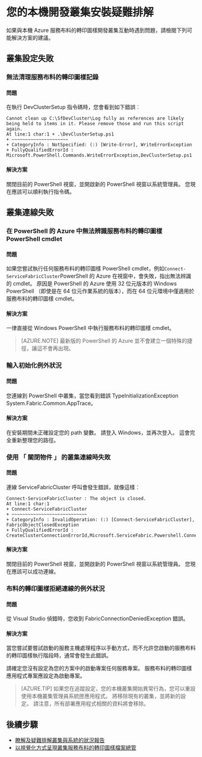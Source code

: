 <properties
   pageTitle="您的本機服務布料的轉印圖樣叢集安裝疑難排解 |Microsoft Azure"
   description="本文涵蓋建議的疑難排解本機開發叢集一組"
   services="service-fabric"
   documentationCenter=".net"
   authors="seanmck"
   manager="timlt"
   editor=""/>

<tags
   ms.service="service-fabric"
   ms.devlang="dotNet"
   ms.topic="article"
   ms.tgt_pltfrm="NA"
   ms.workload="NA"
   ms.date="07/08/2016"
   ms.author="seanmck"/>

# <a name="troubleshoot-your-local-development-cluster-setup"></a>您的本機開發叢集安裝疑難排解

如果與本機 Azure 服務布料的轉印圖樣開發叢集互動時遇到問題，請檢閱下列可能解決方案的建議。

## <a name="cluster-setup-failures"></a>叢集設定失敗

### <a name="cannot-clean-up-service-fabric-logs"></a>無法清理服務布料的轉印圖樣記錄

#### <a name="problem"></a>問題

在執行 DevClusterSetup 指令碼時，您會看到如下錯誤︰

    Cannot clean up C:\SfDevCluster\Log fully as references are likely being held to items in it. Please remove those and run this script again.
    At line:1 char:1 + .\DevClusterSetup.ps1
    + ~~~~~~~~~~~~~~~~~~~~~
    + CategoryInfo : NotSpecified: (:) [Write-Error], WriteErrorException
    + FullyQualifiedErrorId : Microsoft.PowerShell.Commands.WriteErrorException,DevClusterSetup.ps1


#### <a name="solution"></a>解決方案

關閉目前的 PowerShell 視窗，並開啟新的 PowerShell 視窗以系統管理員。 您現在應該可以順利執行指令碼。

## <a name="cluster-connection-failures"></a>叢集連線失敗

### <a name="service-fabric-powershell-cmdlets-are-not-recognized-in-azure-powershell"></a>在 PowerShell 的 Azure 中無法辨識服務布料的轉印圖樣 PowerShell cmdlet

#### <a name="problem"></a>問題

如果您嘗試執行任何服務布料的轉印圖樣 PowerShell cmdlet，例如`Connect-ServiceFabricCluster`PowerShell 的 Azure 在視窗中，會失敗，指出無法辨識的 cmdlet。 原因是 PowerShell 的 Azure 使用 32 位元版本的 Windows PowerShell （即使是在 64 位元作業系統的版本），而在 64 位元環境中僅適用於服務布料的轉印圖樣 cmdlet。

#### <a name="solution"></a>解決方案

一律直接從 Windows PowerShell 中執行服務布料的轉印圖樣 cmdlet。

>[AZURE.NOTE] 最新版的 PowerShell 的 Azure 並不會建立一個特殊的捷徑，讓這不會再出現。

### <a name="type-initialization-exception"></a>輸入初始化例外狀況

#### <a name="problem"></a>問題

您連線到 PowerShell 中叢集，當您看到錯誤 TypeInitializationException System.Fabric.Common.AppTrace。

#### <a name="solution"></a>解決方案

在安裝期間未正確設定您的 path 變數。 請登入 Windows，並再次登入。 這會完全重新整理您的路徑。

### <a name="cluster-connection-fails-with-object-is-closed"></a>使用 「 關閉物件 」 的叢集連線時失敗

#### <a name="problem"></a>問題

連線 ServiceFabricCluster 呼叫會發生錯誤，就像這樣︰

    Connect-ServiceFabricCluster : The object is closed.
    At line:1 char:1
    + Connect-ServiceFabricCluster
    + ~~~~~~~~~~~~~~~~~~~~~~~~~~~~
    + CategoryInfo : InvalidOperation: (:) [Connect-ServiceFabricCluster], FabricObjectClosedException
    + FullyQualifiedErrorId : CreateClusterConnectionErrorId,Microsoft.ServiceFabric.Powershell.ConnectCluster

#### <a name="solution"></a>解決方案

關閉目前的 PowerShell 視窗，並開啟新的 PowerShell 視窗以系統管理員。 您現在應該可以成功連線。

### <a name="fabric-connection-denied-exception"></a>布料的轉印圖樣拒絕連線的例外狀況

#### <a name="problem"></a>問題

從 Visual Studio 偵錯時，您收到 FabricConnectionDeniedException 錯誤。

#### <a name="solution"></a>解決方案

當您嘗試要嘗試啟動的服務主機處理程序以手動方式，而不允許您啟動的服務布料的轉印圖樣執行階段時，通常會發生此錯誤。

請確定您沒有設定為您的方案中的啟動專案任何服務專案。 服務布料的轉印圖樣應用程式專案應設定為啟動專案。

>[AZURE.TIP] 如果您在追蹤設定，您的本機叢集開始異常行為，您可以重設使用本機叢集管理員系統匣應用程式。 將移除現有的叢集，並將新的設定。 請注意，所有部署應用程式相關的資料將會移除。

## <a name="next-steps"></a>後續步驟

- [瞭解及疑難排解叢集與系統的狀況報告](service-fabric-understand-and-troubleshoot-with-system-health-reports.md)
- [以視覺化方式呈現叢集服務布料的轉印圖樣檔案總管](service-fabric-visualizing-your-cluster.md)
